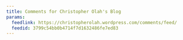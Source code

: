 ```yaml
---
title: Comments for Christopher Olah's Blog
params:
  feedlink: https://christopherolah.wordpress.com/comments/feed/
  feedid: 3799c54bb0b4714f7d1632486fe7ed83
---
```

